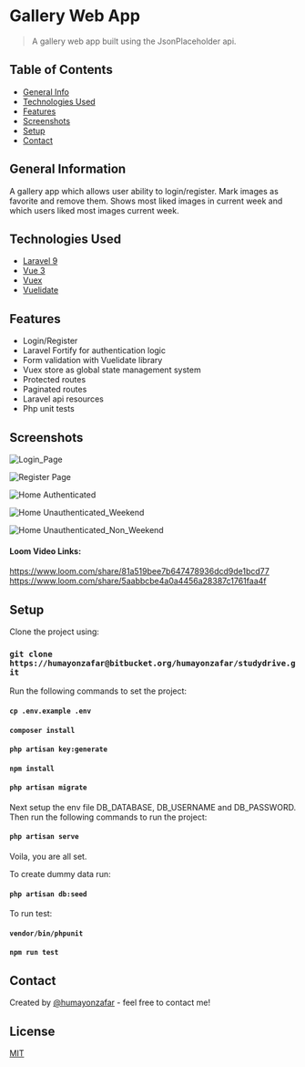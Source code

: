 # Gallery Web App
> A gallery web app built using the JsonPlaceholder api. 

## Table of Contents
* [General Info](#general-information)
* [Technologies Used](#technologies-used)
* [Features](#features)
* [Screenshots](#screenshots)
* [Setup](#setup)
* [Contact](#contact)

## General Information
A gallery app which allows user ability to login/register. Mark images as favorite and remove them. Shows most liked images in current week and which users liked most images current week.

## Technologies Used
- [Laravel 9](https://laravel.com/docs/9.x/releases)
- [Vue 3](https://vuejs.org/)
- [Vuex](https://vuex.vuejs.org/)
- [Vuelidate](https://vuelidate.js.org/)

## Features
- Login/Register
- Laravel Fortify for authentication logic
- Form validation with Vuelidate library
- Vuex store as global state management system
- Protected routes
- Paginated routes
- Laravel api resources
- Php unit tests

## Screenshots
![Login_Page](https://res.cloudinary.com/humayoncloud/image/upload/v1653499924/sutdydrive/gallery_login_thkfrm.png)

![Register Page](https://res.cloudinary.com/humayoncloud/image/upload/v1653499924/sutdydrive/gallery_register_htdam9.png)

![Home Authenticated](https://res.cloudinary.com/humayoncloud/image/upload/v1653499925/sutdydrive/gallery_authenticated_o0nlzn.png)

![Home Unauthenticated_Weekend](https://res.cloudinary.com/humayoncloud/image/upload/v1653499944/sutdydrive/gallery_weekend_o8crzu.png)

![Home Unauthenticated_Non_Weekend](https://res.cloudinary.com/humayoncloud/image/upload/v1653499941/sutdydrive/gallery_home_page_non_weekend_o33kpz.png)

#### Loom Video Links:
https://www.loom.com/share/81a519bee7b647478936dcd9de1bcd77
https://www.loom.com/share/5aabbcbe4a0a4456a28387c1761faa4f

## Setup
Clone the project using:

### `git clone https://humayonzafar@bitbucket.org/humayonzafar/studydrive.git`

Run the following commands to set the project:

#### `cp .env.example .env`
#### `composer install`
#### `php artisan key:generate`
#### `npm install`
#### `php artisan migrate`

Next setup the env file DB_DATABASE, DB_USERNAME and DB_PASSWORD. Then run the following commands to run the project:

#### `php artisan serve`

Voila, you are all set.

To create dummy data run:

#### `php artisan db:seed`

To run test:

#### `vendor/bin/phpunit`
#### `npm run test`

## Contact
Created by [@humayonzafar](https://www.humayonzafar.com/contact) - feel free to contact me!

## License

[MIT](LICENSE)
